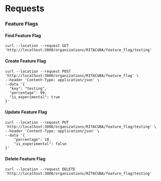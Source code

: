 # Requests

### Feature Flags

#### Find Feature Flag

```shell
curl --location --request GET 'http://localhost:3000/organizations/RITACUBA/feature_flag/testing'
```

#### Create Feature Flag

```shell
curl --location --request POST 'http://localhost:3000/organizations/RITACUBA/feature_flag' \
--header 'Content-Type: application/json' \
--data '{
  "key": "testing",
  "percentage": 99,
  "is_experimental": true
}'
```

#### Update Feature Flag

```shell
curl --location --request PUT 'http://localhost:3000/organizations/RITACUBA/feature_flag/testing' \
--header 'Content-Type: application/json' \
--data '{
    "percentage": 10,
    "is_experimental": false
}'
```

#### Delete Feature Flag

```shell
curl --location --request DELETE 'http://localhost:3000/organizations/RITACUBA/feature_flag/testing'
```

